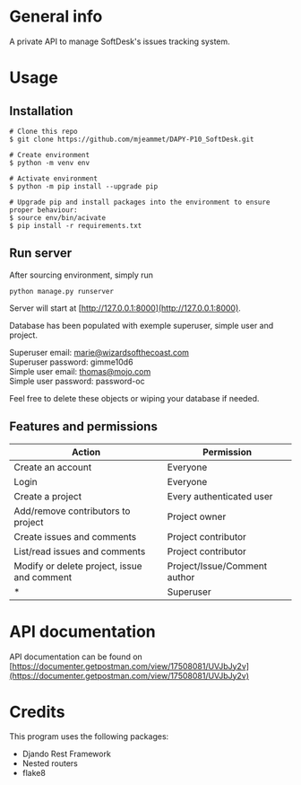 # General info

A private API to manage SoftDesk's issues tracking system. 

# Usage

## Installation

```
# Clone this repo
$ git clone https://github.com/mjeammet/DAPY-P10_SoftDesk.git

# Create environment
$ python -m venv env

# Activate environment
$ python -m pip install --upgrade pip

# Upgrade pip and install packages into the environment to ensure proper behaviour:
$ source env/bin/acivate
$ pip install -r requirements.txt
```

## Run server

After sourcing environment, simply run
```
python manage.py runserver
```

Server will start at [http://127.0.0.1:8000](http://127.0.0.1:8000).

Database has been populated with exemple superuser, simple user and project. 

Superuser email: marie@wizardsofthecoast.com  
Superuser password: gimme10d6  
Simple user email: thomas@mojo.com  
Simple user password: password-oc  

Feel free to delete these objects or wiping your database if needed.

## Features and permissions

| Action | Permission |
|-|-|
| Create an account | Everyone |
| Login | Everyone |
| Create a project | Every authenticated user |
| Add/remove contributors to project | Project owner |
| Create issues and comments | Project contributor |
| List/read issues and comments | Project contributor |
| Modify or delete project, issue and comment | Project/Issue/Comment author |
| * | Superuser |

# API documentation 

API documentation can be found on [https://documenter.getpostman.com/view/17508081/UVJbJy2v](https://documenter.getpostman.com/view/17508081/UVJbJy2v)

# Credits

This program uses the following packages:
- Djando Rest Framework
- Nested routers
- flake8
